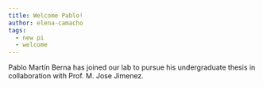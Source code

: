 ```yaml
---
title: Welcome Pablo!
author: elena-camacho
tags:
  - new pi
  - welcome
---
```


Pablo Martín Berna has joined our lab to pursue his undergraduate thesis in collaboration with Prof. M. Jose Jimenez.


